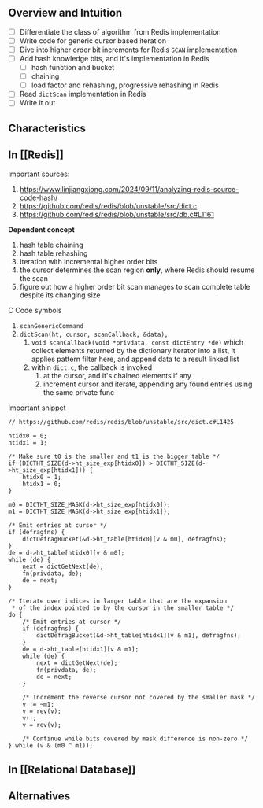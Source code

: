 ## Overview and Intuition
- [ ] Differentiate the class of algorithm from Redis implementation
- [ ] Write code for generic cursor based iteration
- [ ] Dive into higher order bit increments for Redis `SCAN` implementation
- [ ] Add hash knowledge bits, and it's implementation in Redis
	- [ ] hash function and bucket
	- [ ] chaining 
	- [ ] load factor and rehashing, progressive rehashing in Redis
- [ ] Read `dictScan` implementation in Redis
- [ ] Write it out

## Characteristics
## In [[Redis]]
Important sources:
1. https://www.linjiangxiong.com/2024/09/11/analyzing-redis-source-code-hash/
2. https://github.com/redis/redis/blob/unstable/src/dict.c
3. https://github.com/redis/redis/blob/unstable/src/db.c#L1161

**Dependent concept**
1. hash table chaining
2. hash table rehashing
3. iteration with incremental higher order bits
4. the cursor determines the scan region **only**, where Redis should resume the scan
5. figure out how a higher order bit scan manages to scan complete table despite its changing size

C Code symbols
1. `scanGenericCommand`
2. `dictScan(ht, cursor, scanCallback, &data);`
	1. `void scanCallback(void *privdata, const dictEntry *de)` which collect elements returned by the dictionary iterator into a list, it applies pattern filter here, and append data to a result linked list
	2. within `dict.c`, the callback is invoked 
		1. at the cursor, and it's chained elements if any
		2. increment cursor and iterate, appending any found entries using the same private func

Important snippet
```
// https://github.com/redis/redis/blob/unstable/src/dict.c#L1425

htidx0 = 0;
htidx1 = 1;

/* Make sure t0 is the smaller and t1 is the bigger table */
if (DICTHT_SIZE(d->ht_size_exp[htidx0]) > DICTHT_SIZE(d->ht_size_exp[htidx1])) {
    htidx0 = 1;
    htidx1 = 0;
}

m0 = DICTHT_SIZE_MASK(d->ht_size_exp[htidx0]);
m1 = DICTHT_SIZE_MASK(d->ht_size_exp[htidx1]);

/* Emit entries at cursor */
if (defragfns) {
    dictDefragBucket(&d->ht_table[htidx0][v & m0], defragfns);
}
de = d->ht_table[htidx0][v & m0];
while (de) {
    next = dictGetNext(de);
    fn(privdata, de);
    de = next;
}

/* Iterate over indices in larger table that are the expansion
 * of the index pointed to by the cursor in the smaller table */
do {
    /* Emit entries at cursor */
    if (defragfns) {
        dictDefragBucket(&d->ht_table[htidx1][v & m1], defragfns);
    }
    de = d->ht_table[htidx1][v & m1];
    while (de) {
        next = dictGetNext(de);
        fn(privdata, de);
        de = next;
    }

    /* Increment the reverse cursor not covered by the smaller mask.*/
    v |= ~m1;
    v = rev(v);
    v++;
    v = rev(v);

    /* Continue while bits covered by mask difference is non-zero */
} while (v & (m0 ^ m1));
```

## In [[Relational Database]]

## Alternatives

